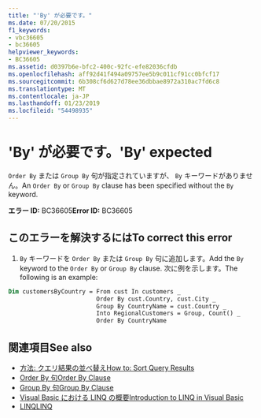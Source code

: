 ```yaml
---
title: "'By' が必要です。"
ms.date: 07/20/2015
f1_keywords:
- vbc36605
- bc36605
helpviewer_keywords:
- BC36605
ms.assetid: d0397b6e-bfc2-400c-92fc-efe82036cfdb
ms.openlocfilehash: aff92d41f494a09757ee5b9c011cf91cc0bfcf17
ms.sourcegitcommit: 6b308cf6d627d78ee36dbbae8972a310ac7fd6c8
ms.translationtype: MT
ms.contentlocale: ja-JP
ms.lasthandoff: 01/23/2019
ms.locfileid: "54498935"
---
```

# <a name="by-expected"></a><span data-ttu-id="978dc-102">'By' が必要です。</span><span class="sxs-lookup"><span data-stu-id="978dc-102">'By' expected</span></span>
<span data-ttu-id="978dc-103">`Order By` または `Group By` 句が指定されていますが、 `By` キーワードがありません。</span><span class="sxs-lookup"><span data-stu-id="978dc-103">An `Order By` or `Group By` clause has been specified without the `By` keyword.</span></span>  
  
 <span data-ttu-id="978dc-104">**エラー ID:** BC36605</span><span class="sxs-lookup"><span data-stu-id="978dc-104">**Error ID:** BC36605</span></span>  
  
## <a name="to-correct-this-error"></a><span data-ttu-id="978dc-105">このエラーを解決するには</span><span class="sxs-lookup"><span data-stu-id="978dc-105">To correct this error</span></span>  
  
1.  <span data-ttu-id="978dc-106">`By` キーワードを `Order By` または `Group By` 句に追加します。</span><span class="sxs-lookup"><span data-stu-id="978dc-106">Add the `By` keyword to the `Order By` or `Group By` clause.</span></span> <span data-ttu-id="978dc-107">次に例を示します。</span><span class="sxs-lookup"><span data-stu-id="978dc-107">The following is an example:</span></span>  
  
```vb  
Dim customersByCountry = From cust In customers _  
                         Order By cust.Country, cust.City _  
                         Group By CountryName = cust.Country _  
                         Into RegionalCustomers = Group, Count() _  
                         Order By CountryName  
```  
  
## <a name="see-also"></a><span data-ttu-id="978dc-108">関連項目</span><span class="sxs-lookup"><span data-stu-id="978dc-108">See also</span></span>
- [<span data-ttu-id="978dc-109">方法: クエリ結果の並べ替え</span><span class="sxs-lookup"><span data-stu-id="978dc-109">How to: Sort Query Results</span></span>](../../visual-basic/programming-guide/language-features/linq/how-to-sort-query-results-by-using-linq.md)
- [<span data-ttu-id="978dc-110">Order By 句</span><span class="sxs-lookup"><span data-stu-id="978dc-110">Order By Clause</span></span>](../../visual-basic/language-reference/queries/order-by-clause.md)
- [<span data-ttu-id="978dc-111">Group By 句</span><span class="sxs-lookup"><span data-stu-id="978dc-111">Group By Clause</span></span>](../../visual-basic/language-reference/queries/group-by-clause.md)
- [<span data-ttu-id="978dc-112">Visual Basic における LINQ の概要</span><span class="sxs-lookup"><span data-stu-id="978dc-112">Introduction to LINQ in Visual Basic</span></span>](../../visual-basic/programming-guide/language-features/linq/introduction-to-linq.md)
- [<span data-ttu-id="978dc-113">LINQ</span><span class="sxs-lookup"><span data-stu-id="978dc-113">LINQ</span></span>](../../visual-basic/programming-guide/language-features/linq/index.md)
